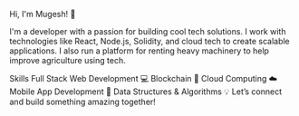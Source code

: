 Hi, I'm Mugesh! 👋

I'm a developer with a passion for building cool tech solutions. I work with technologies like React, Node.js, Solidity, and cloud tech to create scalable applications. I also run a platform for renting heavy machinery to help improve agriculture using tech.

Skills
Full Stack Web Development 💻
Blockchain 🔗
Cloud Computing ☁️
Mobile App Development 📱
Data Structures & Algorithms 💡
Let’s connect and build something amazing together!



